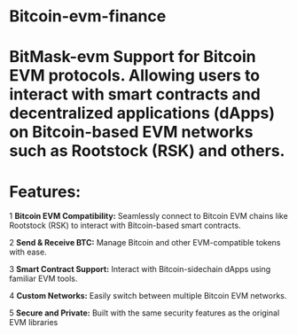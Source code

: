 # Bitcoin-evm-finance
# BitMask-evm Support for Bitcoin EVM protocols. Allowing users to interact with smart contracts and decentralized applications (dApps) on Bitcoin-based EVM networks such as Rootstock (RSK) and others.


# Features:
1 **Bitcoin EVM Compatibility:** Seamlessly connect to Bitcoin EVM chains like Rootstock (RSK) to interact with Bitcoin-based smart contracts.

2 **Send & Receive BTC:** Manage Bitcoin and other EVM-compatible tokens with ease.

3 **Smart Contract Support:** Interact with Bitcoin-sidechain dApps using familiar EVM tools.

4 **Custom Networks:** Easily switch between multiple Bitcoin EVM networks.

5 **Secure and Private:** Built with the same security features as the original EVM libraries
